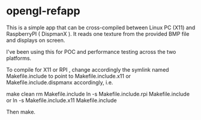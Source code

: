 # opengl-refapp

This is a simple app that can be cross-compiled between Linux PC (X11) and RaspberryPI ( DispmanX ). It reads one texture from the provided BMP file and displays on screen. 

I've been using this for POC and performance testing across the two platforms.

To compile for X11 or RPI , change accordingly the symlink named Makefile.include to point to Makefile.include.x11 or Makefile.include.dispmanx accordingly, i.e.

make clean
rm Makefile.include
ln -s Makefile.include.rpi Makefile.include or ln -s Makefile.include.x11 Makefile.include


Then make.
